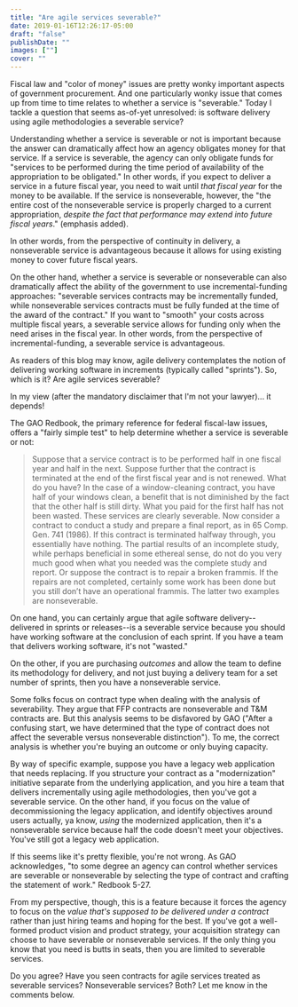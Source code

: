 ```yaml
---
title: "Are agile services severable?"
date: 2019-01-16T12:26:17-05:00
draft: "false"
publishDate: ""
images: [""]
cover: ""
---
```


Fiscal law and "color of money" issues are pretty wonky important aspects of government procurement. And one particularly wonky issue that comes up from time to time relates to whether a service is "severable." Today I tackle a question that seems as-of-yet unresolved: is software delivery using agile methodologies a severable service?

Understanding whether a service is severable or not is important because the answer can dramatically affect how an agency obligates money for that service. If a service is severable, the agency can only obligate funds for "services to be performed during the time period of availability of the appropriation to be obligated." In other words, if you expect to deliver a service in a future fiscal year, you need to wait until _that fiscal year_ for the money to be available. If the service is nonseverable, however, the "the entire cost of the nonseverable service is properly charged to a current appropriation, _despite the fact that performance may extend into future fiscal years_." (emphasis added).

In other words, from the perspective of continuity in delivery, a nonseverable service is advantageous because it allows for using existing money to cover future fiscal years.

On the other hand, whether a service is severable or nonseverable can also dramatically affect the ability of the government to use incremental-funding approaches: "severable services contracts may be incrementally funded, while nonseverable services contracts must be fully funded at the time of the award of the contract." If you want to "smooth" your costs across multiple fiscal years, a severable service allows for funding only when the need arises in the fiscal year. In other words, from the perspective of incremental-funding, a severable service is advantageous.

As readers of this blog may know, agile delivery contemplates the notion of delivering working software in increments (typically called "sprints"). So, which is it? Are agile services severable?

In my view (after the mandatory disclaimer that I'm not your lawyer)... it depends!

The GAO Redbook, the primary reference for federal fiscal-law issues, offers a "fairly simple test" to help determine whether a service is severable or not:

> Suppose that a service contract is to be performed half in one fiscal year and half in the next. Suppose further that the contract is terminated at the end of the first fiscal year and is not renewed. What do you have? In the case of a window-cleaning contract, you have half of your windows clean, a benefit that is not diminished by the fact that the other half is still dirty. What you paid for the first half has not been wasted. These services are clearly severable. Now consider a contract to conduct a study and prepare a final report, as in 65 Comp. Gen. 741 (1986). If this contract is terminated halfway through, you essentially have nothing. The partial results of an incomplete study, while perhaps beneficial in some ethereal sense, do not do you very much good when what you needed was the complete study and report. Or suppose the contract is to repair a broken frammis. If the repairs are not completed, certainly some work has been done but you still don’t have an operational frammis. The latter two examples are nonseverable.

On one hand, you can certainly argue that agile software delivery--delivered in sprints or releases--is a severable service because you should have working software at the conclusion of each sprint. If you have a team that delivers working software, it's not "wasted."

On the other, if you are purchasing _outcomes_ and allow the team to define its methodology for delivery, and not just buying a delivery team for a set number of sprints, then you have a nonseverable service.

Some folks focus on contract type when dealing with the analysis of severability. They argue that FFP contracts are nonseverable and T&M contracts are. But this analysis seems to be disfavored by GAO ("After a confusing start, we have determined that the type of contract does not affect the severable versus nonseverable distinction"). To me, the correct analysis is whether you're buying an outcome or only buying capacity.

By way of specific example, suppose you have a legacy web application that needs replacing. If you structure your contract as a "modernization" initiative separate from the underlying application, and you hire a team that delivers incrementally using agile methodologies, then you've got a severable service. On the other hand, if you focus on the value of decommissioning the legacy application, and identify objectives around users actually, ya know, _using_ the modernized application, then it's a nonseverable service because half the code doesn't meet your objectives. You've still got a legacy web application.

If this seems like it's pretty flexible, you're not wrong. As GAO acknowledges, "to some degree an agency can control whether services are severable or nonseverable by selecting the type of contract and crafting the statement of work." Redbook 5-27.

From my perspective, though, this is a feature because it forces the agency to focus on the _value that's supposed to be delivered under a contract_ rather than just hiring teams and hoping for the best. If you've got a well-formed product vision and product strategy, your acquisition strategy can choose to have severable or nonseverable services. If the only thing you know that you need is butts in seats, then you are limited to severable services.

Do you agree? Have you seen contracts for agile services treated as severable services? Nonseverable services? Both? Let me know in the comments below.
